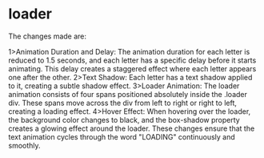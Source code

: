 # loader

The changes made are:

1>Animation Duration and Delay: The animation duration for each letter is reduced to 1.5 seconds, and each letter has a specific delay before it starts animating. This delay creates a staggered effect where each letter appears one after the other.
2>Text Shadow: Each letter has a text shadow applied to it, creating a subtle shadow effect.
3>Loader Animation: The loader animation consists of four spans positioned absolutely inside the .loader div. These spans move across the div from left to right or right to left, creating a loading effect.
4>Hover Effect: When hovering over the loader, the background color changes to black, and the box-shadow property creates a glowing effect around the loader.
These changes ensure that the text animation cycles through the word "LOADING" continuously and smoothly.

